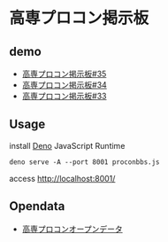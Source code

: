 # 高専プロコン掲示板

## demo

- [高専プロコン掲示板#35](https://procon35.code4fukui.org/)
- [高専プロコン掲示板#34](https://procon34.code4fukui.org/)
- [高専プロコン掲示板#33](https://procon.code4fukui.org/)

## Usage

install [Deno](https://deno.land/) JavaScript Runtime

```
deno serve -A --port 8001 proconbbs.js
```

access [http://localhost:8001/](http://localhost:8001/)

## Opendata

- [高専プロコンオープンデータ](https://github.com/codeforkosen/kosen-opendata/tree/main/data/procon/)
